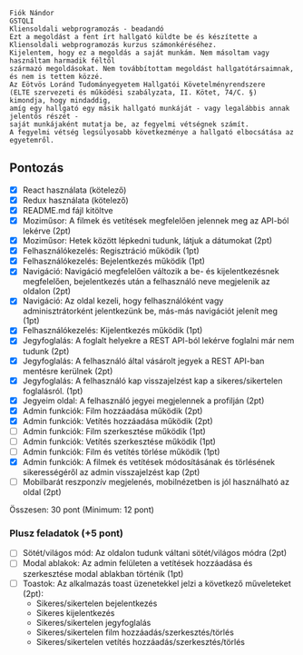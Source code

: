 ```
Fiók Nándor
GSTQLI
Kliensoldali webprogramozás - beadandó
Ezt a megoldást a fent írt hallgató küldte be és készítette a Kliensoldali webprogramozás kurzus számonkéréséhez.
Kijelentem, hogy ez a megoldás a saját munkám. Nem másoltam vagy használtam harmadik féltől
származó megoldásokat. Nem továbbítottam megoldást hallgatótársaimnak, és nem is tettem közzé.
Az Eötvös Loránd Tudományegyetem Hallgatói Követelményrendszere
(ELTE szervezeti és működési szabályzata, II. Kötet, 74/C. §) kimondja, hogy mindaddig,
amíg egy hallgató egy másik hallgató munkáját - vagy legalábbis annak jelentős részét -
saját munkájaként mutatja be, az fegyelmi vétségnek számít.
A fegyelmi vétség legsúlyosabb következménye a hallgató elbocsátása az egyetemről.
```
## Pontozás

- [X] React használata (kötelező)
- [X] Redux használata (kötelező)
- [X] README.md fájl kitöltve
- [X] Moziműsor: A filmek és vetítések megfelelően jelennek meg az API-ból lekérve (2pt)
- [X] Moziműsor: Hetek között lépkedni tudunk, látjuk a dátumokat (2pt)
- [X] Felhasználókezelés: Regisztráció működik (1pt)
- [X] Felhasználókezelés: Bejelentkezés működik (1pt)
- [X] Navigáció: Navigáció megfelelően változik a be- és kijelentkezésnek megfelelően, bejelentkezés után a felhasználó neve megjelenik az oldalon (2pt)
- [X] Navigáció: Az oldal kezeli, hogy felhasználóként vagy adminisztrátorként jelentkezünk be, más-más navigációt jelenít meg (1pt)
- [X] Felhasználókezelés: Kijelentkezés működik (1pt)
- [X] Jegyfoglalás: A foglalt helyekre a REST API-ból lekérve foglalni már nem tudunk (2pt)
- [X] Jegyfoglalás: A felhasználó által vásárolt jegyek a REST API-ban mentésre kerülnek (2pt)
- [X] Jegyfoglalás: A felhasználó kap visszajelzést kap a sikeres/sikertelen foglalásról. (1pt)
- [X] Jegyeim oldal: A felhasználó jegyei megjelennek a profilján (2pt)
- [X] Admin funkciók: Film hozzáadása működik (2pt)
- [X] Admin funkciók: Vetítés hozzáadása működik (2pt)
- [ ] Admin funkciók: Film szerkesztése működik (1pt)
- [ ] Admin funkciók: Vetítés szerkesztése működik (1pt)
- [ ] Admin funkciók: Film és vetítés törlése működik (1pt)
- [X] Admin funkciók: A filmek és vetítések módosításának és törlésének sikerességéről az admin visszajelzést kap (2pt)
- [ ] Mobilbarát reszponzív megjelenés, mobilnézetben is jól használható az oldal (2pt)

Összesen: 30 pont (Minimum: 12 pont)

### Plusz feladatok (+5 pont)
- [ ] Sötét/világos mód: Az oldalon tudunk váltani sötét/világos módra (2pt)
- [ ] Modal ablakok: Az admin felületen a vetítések hozzáadása és szerkesztése modal ablakban történik (1pt)
- [ ] Toastok: Az alkalmazás toast üzenetekkel jelzi a következő műveleteket (2pt):
  - Sikeres/sikertelen bejelentkezés
  - Sikeres kijelentkezés
  - Sikeres/sikertelen jegyfoglalás
  - Sikeres/sikertelen film hozzáadás/szerkesztés/törlés
  - Sikeres/sikertelen vetítés hozzáadás/szerkesztés/törlés

